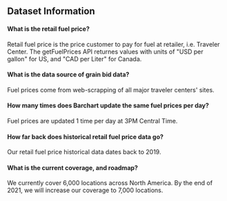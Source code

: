 ## Dataset Information

#### What is the retail fuel price?

Retail fuel price is the price customer to pay for fuel at retailer, i.e. Traveler Center. The getFuelPrices API returnes values with units of "USD per gallon" for US, and "CAD per Liter" for Canada.

#### What is the data source of grain bid data?

Fuel prices come from web-scrapping of all major traveler centers' sites.

#### How many times does Barchart update the same fuel prices per day?

Fuel prices are updated 1 time per day at 3PM Central Time.


#### How far back does historical retail fuel price data go?

Our retail fuel price historical data dates back to 2019.

#### What is the current coverage, and roadmap?

We currently cover 6,000 locations across North America. By the end of 2021, we will increase our coverage to 7,000 locations.




